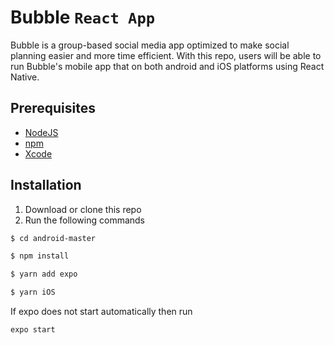 # Bubble ```React App```

Bubble is a group-based social media app optimized to make social planning easier and more time efficient. With this repo, users will be able to run Bubble's mobile app that on both android and iOS platforms using React Native. 

## Prerequisites

- [NodeJS](https://nodejs.org/en/download/)
- [npm](https://www.npmjs.com/get-npm)
- [Xcode](https://apps.apple.com/us/app/xcode/id497799835?mt=12)

## Installation

1. Download or clone this repo 
2. Run the following commands

```bash
$ cd android-master

$ npm install 

$ yarn add expo

$ yarn iOS 

```

If expo does not start automatically then run 

```bash
expo start
```


